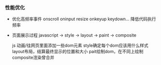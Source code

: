 ### 性能优化
- 优化高频率事件 onscroll oninput resize onkeyup keydown... 降低代码执行频率
- 页面展示过程
    javascript -> style -> layout -> paint -> composite

    js 动画/往网页里面添加一些dom元素
    style确定每个dom应该用什么样式
    layout布局，结算最终显示的位置和大小
    pait绘制dom，在不同上绘制
    composite渲染曾合并